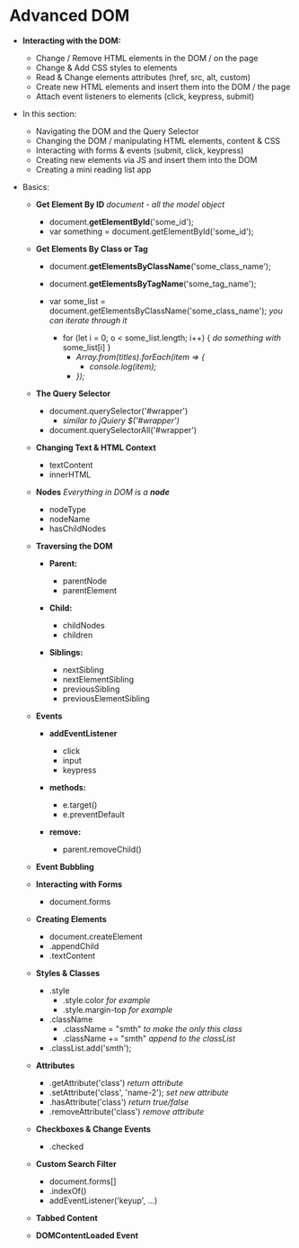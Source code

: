 # Advanced DOM

* **Interacting with the DOM:**
    - Change / Remove HTML elements in the DOM / on the page
    - Change & Add CSS styles to elements
    - Read & Change elements attributes (href, src, alt, custom)
    - Create new HTML elements and insert them into the DOM / the page
    - Attach event listeners to elements (click, keypress, submit)

* In this section:
    - Navigating the DOM and the Query Selector
    - Changing the DOM / manipulating HTML elements, content & CSS
    - Interacting with forms & events (submit, click, keypress)
    - Creating new elements via JS and insert them into the DOM
    - Creating a mini reading list app
    

* Basics:
    * **Get Element By ID**
        *document - all the model object*
        - document.**getElementById**('some_id');
        - var something = document.getElementById('some_id');
    
    * **Get Elements By Class or Tag**
        - document.**getElementsByClassName**('some_class_name');
        - document.**getElementsByTagName**('some_tag_name');
        
        - var some_list = document.getElementsByClassName('some_class_name');
            *you can iterate through it*
            - for (let i = 0; o < some_list.length; i++) { *do something with* some_list[i] }
                - *Array.from(titles).forEach(item => {*
                    - *console.log(item);*
                - *});*
        
    * **The Query Selector**
        - document.querySelector('#wrapper')
            - *similar to jQuiery $('#wrapper')*
        - document.querySelectorAll('#wrapper')
        
    * **Changing Text & HTML Context**
        - textContent 
        - innerHTML

    * **Nodes**
        *Everything in DOM is a **node***
        - nodeType
        - nodeName
        - hasChildNodes

    * **Traversing the DOM**
        - **Parent:**
            - parentNode
            - parentElement
        
        - **Child:** 
            - childNodes
            - children

        - **Siblings:** 
            - nextSibling
            - nextElementSibling
            - previousSibling
            - previousElementSibling

    * **Events**
        - **addEventListener**
            - click
            - input
            - keypress
        
        - **methods:**
            - e.target()
            - e.preventDefault

        - **remove:**
            - parent.removeChild()

    * **Event Bubbling** 
    
    * **Interacting with Forms**
        - document.forms

    * **Creating Elements**
        - document.createElement
        - .appendChild 
        - .textContent

    * **Styles & Classes**
        - .style
            - .style.color *for example*
            - .style.margin-top *for example*
        - .className
            - .className = "smth" *to make the only this class*
            - .className += "smth" *append to the classList*
        - .classList.add('smth');
        
    * **Attributes** 
        - .getAttribute('class') *return attribute*
        - .setAttribute('class', 'name-2'); *set new attribute*
        - .hasAttribute('class') *return true/false*
        - .removeAttribute('class') *remove attribute*

    * **Checkboxes & Change Events**
        - .checked

    * **Custom Search Filter**
        - document.forms[]
        - .indexOf()
        - addEventListener('keyup', ...)

    * **Tabbed Content**
    
    * **DOMContentLoaded Event**
    